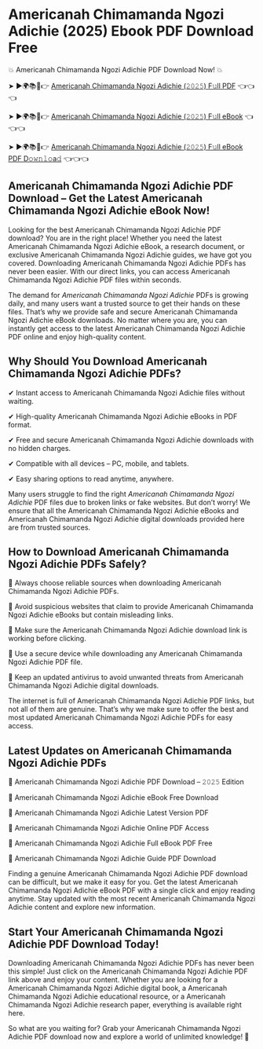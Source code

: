 # Americanah Chimamanda Ngozi Adichie (2025) Ebook PDF Download Free

💥 Americanah Chimamanda Ngozi Adichie PDF Download Now! 💥

➤ ►🌍📚📱👉 [Americanah Chimamanda Ngozi Adichie (𝟸𝟶𝟸𝟻) F𝚞ll PDF](https://getpdf.xyz/americanah-chimamanda-ngozi-adichie) 👈👈👈


➤ ►🌍📚📱👉 [Americanah Chimamanda Ngozi Adichie (𝟸𝟶𝟸𝟻) F𝚞ll eBook](https://getpdf.xyz/americanah-chimamanda-ngozi-adichie) 👈👈👈


➤ ►🌍📚📱👉 [Americanah Chimamanda Ngozi Adichie (𝟸𝟶𝟸𝟻) F𝚞ll eBook PDF D𝚘𝚠𝚗𝚕𝚘a𝚍](https://getpdf.xyz/americanah-chimamanda-ngozi-adichie) 👈👈👈


## Americanah Chimamanda Ngozi Adichie PDF Download – Get the Latest Americanah Chimamanda Ngozi Adichie eBook Now!

Looking for the best Americanah Chimamanda Ngozi Adichie PDF download? You are in the right place! Whether you need the latest Americanah Chimamanda Ngozi Adichie eBook, a research document, or exclusive Americanah Chimamanda Ngozi Adichie guides, we have got you covered. Downloading Americanah Chimamanda Ngozi Adichie PDFs has never been easier. With our direct links, you can access Americanah Chimamanda Ngozi Adichie PDF files within seconds.

The demand for *Americanah Chimamanda Ngozi Adichie* PDFs is growing daily, and many users want a trusted source to get their hands on these files. That’s why we provide safe and secure Americanah Chimamanda Ngozi Adichie eBook downloads. No matter where you are, you can instantly get access to the latest Americanah Chimamanda Ngozi Adichie PDF online and enjoy high-quality content.

## Why Should You Download Americanah Chimamanda Ngozi Adichie PDFs?

✔ Instant access to Americanah Chimamanda Ngozi Adichie files without waiting.

✔ High-quality Americanah Chimamanda Ngozi Adichie eBooks in PDF format.

✔ Free and secure Americanah Chimamanda Ngozi Adichie downloads with no hidden charges.

✔ Compatible with all devices – PC, mobile, and tablets.

✔ Easy sharing options to read anytime, anywhere.

Many users struggle to find the right *Americanah Chimamanda Ngozi Adichie* PDF files due to broken links or fake websites. But don’t worry! We ensure that all the Americanah Chimamanda Ngozi Adichie eBooks and Americanah Chimamanda Ngozi Adichie digital downloads provided here are from trusted sources.

## How to Download Americanah Chimamanda Ngozi Adichie PDFs Safely?

📌 Always choose reliable sources when downloading Americanah Chimamanda Ngozi Adichie PDFs.

📌 Avoid suspicious websites that claim to provide Americanah Chimamanda Ngozi Adichie eBooks but contain misleading links.

📌 Make sure the Americanah Chimamanda Ngozi Adichie download link is working before clicking.

📌 Use a secure device while downloading any Americanah Chimamanda Ngozi Adichie PDF file.

📌 Keep an updated antivirus to avoid unwanted threats from Americanah Chimamanda Ngozi Adichie digital downloads.

The internet is full of Americanah Chimamanda Ngozi Adichie PDF links, but not all of them are genuine. That’s why we make sure to offer the best and most updated Americanah Chimamanda Ngozi Adichie PDFs for easy access.

## Latest Updates on Americanah Chimamanda Ngozi Adichie PDFs

🔹 Americanah Chimamanda Ngozi Adichie PDF Download – 𝟸𝟶𝟸𝟻 Edition

🔹 Americanah Chimamanda Ngozi Adichie eBook Free Download

🔹 Americanah Chimamanda Ngozi Adichie Latest Version PDF

🔹 Americanah Chimamanda Ngozi Adichie Online PDF Access

🔹 Americanah Chimamanda Ngozi Adichie Full eBook PDF Free

🔹 Americanah Chimamanda Ngozi Adichie Guide PDF Download

Finding a genuine Americanah Chimamanda Ngozi Adichie PDF download can be difficult, but we make it easy for you. Get the latest Americanah Chimamanda Ngozi Adichie eBook PDF with a single click and enjoy reading anytime. Stay updated with the most recent Americanah Chimamanda Ngozi Adichie content and explore new information.

## Start Your Americanah Chimamanda Ngozi Adichie PDF Download Today!

Downloading Americanah Chimamanda Ngozi Adichie PDFs has never been this simple! Just click on the Americanah Chimamanda Ngozi Adichie PDF link above and enjoy your content. Whether you are looking for a Americanah Chimamanda Ngozi Adichie digital book, a Americanah Chimamanda Ngozi Adichie educational resource, or a Americanah Chimamanda Ngozi Adichie research paper, everything is available right here.

So what are you waiting for? Grab your Americanah Chimamanda Ngozi Adichie PDF download now and explore a world of unlimited knowledge! 🚀